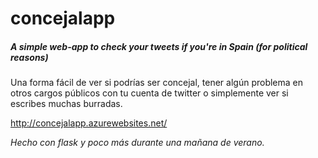 # concejalapp
##### A simple web-app to check your tweets if you're in Spain (for political reasons)

Una forma fácil de ver si podrías ser concejal, tener algún problema en otros cargos públicos con tu cuenta de twitter o simplemente ver si escribes muchas burradas.

http://concejalapp.azurewebsites.net/

*Hecho con flask y poco más durante una mañana de verano.*



